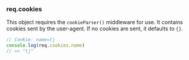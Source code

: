 <h3 id='req.cookies'>req.cookies</h3>

This object requires the `cookieParser()` middleware for use.
It contains cookies sent by the user-agent. If no cookies are sent, it
defaults to `{}`.

```js
// Cookie: name=tj
console.log(req.cookies.name)
// => "tj"
```
